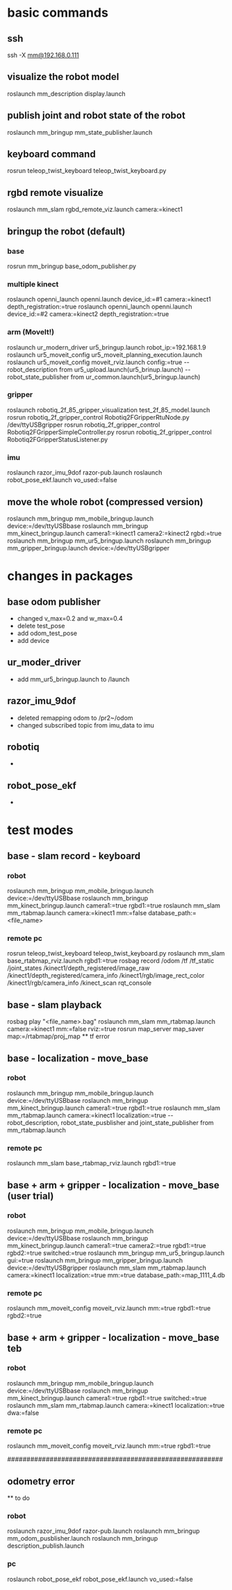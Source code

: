 # basic commands
## ssh
ssh -X mm@192.168.0.111

## visualize the robot model
roslaunch mm_description display.launch

## publish joint and robot state of the robot
roslaunch mm_bringup mm_state_publisher.launch

## keyboard command
rosrun teleop_twist_keyboard teleop_twist_keyboard.py

## rgbd remote visualize
roslaunch mm_slam rgbd_remote_viz.launch camera:=kinect1

## bringup the robot (default)
### base
rosrun mm_bringup base_odom_publisher.py
### multiple kinect
roslaunch openni_launch openni.launch device_id:=#1 camera:=kinect1 depth_registration:=true
roslaunch openni_launch openni.launch device_id:=#2 camera:=kinect2 depth_registration:=true
### arm (MoveIt!)
roslaunch ur_modern_driver ur5_bringup.launch robot_ip:=192.168.1.9
roslaunch ur5_moveit_config ur5_moveit_planning_execution.launch 
roslaunch ur5_moveit_config moveit_rviz.launch config:=true
-- robot_description from ur5_upload.launch(ur5_brinup.launch)
-- robot_state_publisher from ur_common.launch(ur5_bringup.launch)
### gripper
roslaunch robotiq_2f_85_gripper_visualization test_2f_85_model.launch
rosrun robotiq_2f_gripper_control Robotiq2FGripperRtuNode.py /dev/ttyUSBgripper
rosrun robotiq_2f_gripper_control Robotiq2FGripperSimpleController.py
rosrun robotiq_2f_gripper_control Robotiq2FGripperStatusListener.py
### imu
roslaunch razor_imu_9dof razor-pub.launch
roslaunch robot_pose_ekf.launch vo_used:=false

## move the whole robot (compressed version)
roslaunch mm_bringup mm_mobile_bringup.launch device:=/dev/ttyUSBbase
roslaunch mm_bringup mm_kinect_bringup.launch camera1:=kinect1 camera2:=kinect2 rgbd:=true
roslaunch mm_bringup mm_ur5_bringup.launch
roslaunch mm_bringup mm_gripper_bringup.launch device:=/dev/ttyUSBgripper

# changes in packages
## base odom publisher
- changed v_max=0.2 and w_max=0.4
- delete test_pose
- add odom_test_pose
- add device

## ur_moder_driver
- add mm_ur5_bringup.launch to /launch

## razor_imu_9dof
- deleted remapping odom to /pr2~/odom
- changed subscribed topic from imu_data to imu

## robotiq
- 

## robot_pose_ekf
- 


# test modes

## base - slam record - keyboard
### robot
roslaunch mm_bringup mm_mobile_bringup.launch device:=/dev/ttyUSBbase
roslaunch mm_bringup mm_kinect_bringup.launch camera1:=true rgbd1:=true
roslaunch mm_slam mm_rtabmap.launch camera:=kinect1 mm:=false database_path:=<file_name>

### remote pc
rosrun teleop_twist_keyboard teleop_twist_keyboard.py
roslaunch mm_slam base_rtabmap_rviz.launch rgbd1:=true
rosbag record /odom /tf /tf_static /joint_states /kinect1/depth_registered/image_raw /kinect1/depth_registered/camera_info /kinect1/rgb/image_rect_color /kinect1/rgb/camera_info /kinect_scan
rqt_console

## base - slam playback
rosbag play "<file_name>.bag"
roslaunch mm_slam mm_rtabmap.launch camera:=kinect1 mm:=false rviz:=true
rosrun map_server map_saver map:=/rtabmap/proj_map
** tf error

## base - localization - move_base
### robot
roslaunch mm_bringup mm_mobile_bringup.launch device:=/dev/ttyUSBbase
roslaunch mm_bringup mm_kinect_bringup.launch camera1:=true rgbd1:=true
roslaunch mm_slam mm_rtabmap.launch camera:=kinect1 localization:=true
-- robot_description, robot_state_pusblisher and joint_state_publisher from mm_rtabmap.launch
### remote pc
roslaunch mm_slam base_rtabmap_rviz.launch rgbd1:=true

## base + arm + gripper - localization - move_base (user trial)
### robot
roslaunch mm_bringup mm_mobile_bringup.launch device:=/dev/ttyUSBbase
roslaunch mm_bringup mm_kinect_bringup.launch camera1:=true camera2:=true rgbd1:=true rgbd2:=true switched:=true
roslaunch mm_bringup mm_ur5_bringup.launch gui:=true
roslaunch mm_bringup mm_gripper_bringup.launch device:=/dev/ttyUSBgripper
roslaunch mm_slam mm_rtabmap.launch camera:=kinect1 localization:=true mm:=true database_path:=map_1111_4.db

### remote pc
roslaunch mm_moveit_config moveit_rviz.launch mm:=true rgbd1:=true rgbd2:=true

## base + arm + gripper - localization - move_base teb
### robot
roslaunch mm_bringup mm_mobile_bringup.launch device:=/dev/ttyUSBbase
roslaunch mm_bringup mm_kinect_bringup.launch camera1:=true rgbd1:=true switched:=true
roslaunch mm_slam mm_rtabmap.launch camera:=kinect1 localization:=true dwa:=false

### remote pc
roslaunch mm_moveit_config moveit_rviz.launch mm:=true rgbd1:=true

########################################################
## odometry error
** to do
### robot
roslaunch razor_imu_9dof razor-pub.launch
roslaunch mm_bringup mm_odom_pusblisher.launch
roslaunch mm_bringup description_publish.launch

### pc
roslaunch robot_pose_ekf robot_pose_ekf.launch vo_used:=false
